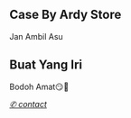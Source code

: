 ## Case By Ardy Store
Jan Ambil Asu
## Buat Yang Iri
Bodoh Amat😏🖕

[*✆ contact*](https://wa.me/6287863200063)
